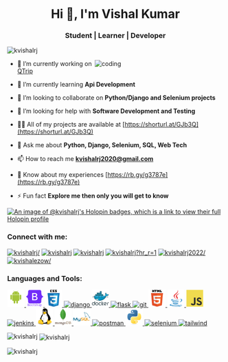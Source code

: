 <h1 align="center">Hi 👋, I'm Vishal Kumar</h1>
<h3 align="center">Student | Learner | Developer</h3>

<p align="left"> <img src="https://komarev.com/ghpvc/?username=kvishalrj&label=Profile%20views&color=0e75b6&style=flat" alt="kvishalrj" /> </p>

<img align="right" alt="coding" width="300" src="https://media.giphy.com/media/HOh1tBgpWqtvC9GMD2/giphy.gif">

- 🔭 I’m currently working on [QTrip](https://github.com/kvishalrj/QTrip)

- 🌱 I’m currently learning **Api Development**

- 👯 I’m looking to collaborate on **Python/Django and Selenium projects**

- 🤝 I’m looking for help with **Software Development and Testing**

- 👨‍💻 All of my projects are available at [https://shorturl.at/GJb3Q](https://shorturl.at/GJb3Q)

- 💬 Ask me about **Python, Django, Selenium, SQL, Web Tech**

- 📫 How to reach me **kvishalrj2020@gmail.com**

- 📄 Know about my experiences [https://rb.gy/g3787e](https://rb.gy/g3787e)

- ⚡ Fun fact **Explore me then only you will get to know**

[![An image of @kvishalrj's Holopin badges, which is a link to view their full Holopin profile](https://holopin.me/kvishalrj)](https://holopin.io/@kvishalrj)

<h3 align="left">Connect with me:</h3>
<p align="left">
<a href="https://twitter.com/kvishalrj/" target="blank"><img align="center" src="https://raw.githubusercontent.com/rahuldkjain/github-profile-readme-generator/master/src/images/icons/Social/twitter.svg" alt="kvishalrj/" height="30" width="40" /></a>
<a href="https://linkedin.com/in/kvishalrj" target="blank"><img align="center" src="https://raw.githubusercontent.com/rahuldkjain/github-profile-readme-generator/master/src/images/icons/Social/linked-in-alt.svg" alt="kvishalrj" height="30" width="40" /></a>
<a href="https://instagram.com/kvishalrj" target="blank"><img align="center" src="https://raw.githubusercontent.com/rahuldkjain/github-profile-readme-generator/master/src/images/icons/Social/instagram.svg" alt="kvishalrj" height="30" width="40" /></a>
<a href="https://www.hackerrank.com/kvishalrj?hr_r=1" target="blank"><img align="center" src="https://raw.githubusercontent.com/rahuldkjain/github-profile-readme-generator/master/src/images/icons/Social/hackerrank.svg" alt="kvishalrj?hr_r=1" height="30" width="40" /></a>
<a href="https://www.leetcode.com/kvishalrj2022/" target="blank"><img align="center" src="https://raw.githubusercontent.com/rahuldkjain/github-profile-readme-generator/master/src/images/icons/Social/leet-code.svg" alt="kvishalrj2022/" height="30" width="40" /></a>
<a href="https://auth.geeksforgeeks.org/user/kvishalezow/" target="blank"><img align="center" src="https://raw.githubusercontent.com/rahuldkjain/github-profile-readme-generator/master/src/images/icons/Social/geeks-for-geeks.svg" alt="kvishalezow/" height="30" width="40" /></a>
</p>

<h3 align="left">Languages and Tools:</h3>
<p align="left"> <a href="https://developer.android.com" target="_blank" rel="noreferrer"> <img src="https://raw.githubusercontent.com/devicons/devicon/master/icons/android/android-original-wordmark.svg" alt="android" width="40" height="40"/> </a> <a href="https://getbootstrap.com" target="_blank" rel="noreferrer"> <img src="https://raw.githubusercontent.com/devicons/devicon/master/icons/bootstrap/bootstrap-plain-wordmark.svg" alt="bootstrap" width="40" height="40"/> </a> <a href="https://www.w3schools.com/css/" target="_blank" rel="noreferrer"> <img src="https://raw.githubusercontent.com/devicons/devicon/master/icons/css3/css3-original-wordmark.svg" alt="css3" width="40" height="40"/> </a> <a href="https://www.djangoproject.com/" target="_blank" rel="noreferrer"> <img src="https://cdn.worldvectorlogo.com/logos/django.svg" alt="django" width="40" height="40"/> </a> <a href="https://www.docker.com/" target="_blank" rel="noreferrer"> <img src="https://raw.githubusercontent.com/devicons/devicon/master/icons/docker/docker-original-wordmark.svg" alt="docker" width="40" height="40"/> </a> <a href="https://flask.palletsprojects.com/" target="_blank" rel="noreferrer"> <img src="https://www.vectorlogo.zone/logos/pocoo_flask/pocoo_flask-icon.svg" alt="flask" width="40" height="40"/> </a> <a href="https://git-scm.com/" target="_blank" rel="noreferrer"> <img src="https://www.vectorlogo.zone/logos/git-scm/git-scm-icon.svg" alt="git" width="40" height="40"/> </a> <a href="https://www.w3.org/html/" target="_blank" rel="noreferrer"> <img src="https://raw.githubusercontent.com/devicons/devicon/master/icons/html5/html5-original-wordmark.svg" alt="html5" width="40" height="40"/> </a> <a href="https://www.java.com" target="_blank" rel="noreferrer"> <img src="https://raw.githubusercontent.com/devicons/devicon/master/icons/java/java-original.svg" alt="java" width="40" height="40"/> </a> <a href="https://developer.mozilla.org/en-US/docs/Web/JavaScript" target="_blank" rel="noreferrer"> <img src="https://raw.githubusercontent.com/devicons/devicon/master/icons/javascript/javascript-original.svg" alt="javascript" width="40" height="40"/> </a> <a href="https://www.jenkins.io" target="_blank" rel="noreferrer"> <img src="https://www.vectorlogo.zone/logos/jenkins/jenkins-icon.svg" alt="jenkins" width="40" height="40"/> </a> <a href="https://www.linux.org/" target="_blank" rel="noreferrer"> <img src="https://raw.githubusercontent.com/devicons/devicon/master/icons/linux/linux-original.svg" alt="linux" width="40" height="40"/> </a> <a href="https://www.mongodb.com/" target="_blank" rel="noreferrer"> <img src="https://raw.githubusercontent.com/devicons/devicon/master/icons/mongodb/mongodb-original-wordmark.svg" alt="mongodb" width="40" height="40"/> </a> <a href="https://www.mysql.com/" target="_blank" rel="noreferrer"> <img src="https://raw.githubusercontent.com/devicons/devicon/master/icons/mysql/mysql-original-wordmark.svg" alt="mysql" width="40" height="40"/> </a> <a href="https://postman.com" target="_blank" rel="noreferrer"> <img src="https://www.vectorlogo.zone/logos/getpostman/getpostman-icon.svg" alt="postman" width="40" height="40"/> </a> <a href="https://www.python.org" target="_blank" rel="noreferrer"> <img src="https://raw.githubusercontent.com/devicons/devicon/master/icons/python/python-original.svg" alt="python" width="40" height="40"/> </a> <a href="https://www.selenium.dev" target="_blank" rel="noreferrer"> <img src="https://raw.githubusercontent.com/detain/svg-logos/780f25886640cef088af994181646db2f6b1a3f8/svg/selenium-logo.svg" alt="selenium" width="40" height="40"/> </a> <a href="https://tailwindcss.com/" target="_blank" rel="noreferrer"> <img src="https://www.vectorlogo.zone/logos/tailwindcss/tailwindcss-icon.svg" alt="tailwind" width="40" height="40"/> </a> </p>

<p><img align="left" src="https://github-readme-stats.vercel.app/api/top-langs?username=kvishalrj&show_icons=true&locale=en&layout=compact" alt="kvishalrj" /></p>

<p>&nbsp;<img align="center" src="https://github-readme-stats.vercel.app/api?username=kvishalrj&show_icons=true&locale=en" alt="kvishalrj" /></p>

<p><img align="center" src="https://github-readme-streak-stats.herokuapp.com/?user=kvishalrj&" alt="kvishalrj" /></p>
